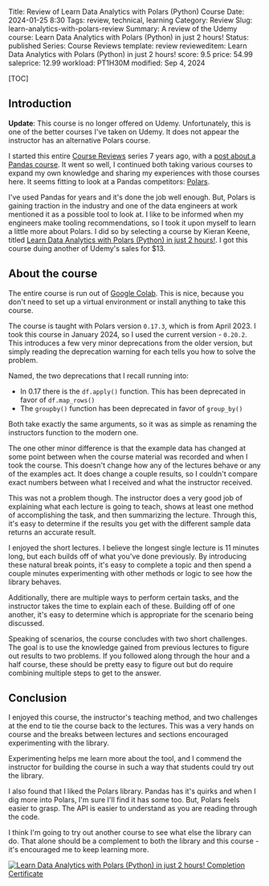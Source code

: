Title: Review of Learn Data Analytics with Polars (Python) Course
Date: 2024-01-25 8:30
Tags: review, technical, learning
Category: Review
Slug: learn-analytics-with-polars-review
Summary: A review of the Udemy course: Learn Data Analytics with Polars (Python) in just 2 hours!
Status: published
Series: Course Reviews
template: review
revieweditem: Learn Data Analytics with Polars (Python) in just 2 hours!
score: 9.5
price: 54.99
saleprice: 12.99
workload: PT1H30M
modified: Sep 4, 2024

[TOC]

## Introduction

**Update**: This course is no longer offered on Udemy. Unfortunately, this is one of the better courses I've taken on Udemy. It does not appear the instructor has an alternative Polars course.

I started this entire [Course Reviews][1] series 7 years ago, with a [post about a Pandas course][2]. It went so well, I continued both taking various courses to expand my own knowledge and sharing my experiences with those courses here. It seems fitting to look at a Pandas competitors: [Polars][3].

I've used Pandas for years and it's done the job well enough. But, Polars is gaining traction in the industry and one of the data engineers at work mentioned it as a possible tool to look at. I like to be informed when my engineers make tooling recommendations, so I took it upon myself to learn a little more about Polars. I did so by selecting a course by Kieran Keene, titled [Learn Data Analytics with Polars (Python) in just 2 hours!][course]. I got this course duing another of Udemy's sales for $13.

## About the course

The entire course is run out of [Google Colab][4]. This is nice, because you don't need to set up a virtual environment or install anything to take this course. 

The course is taught with Polars version `0.17.3`, which is from April 2023. I took this course in January 2024, so I used the current version - `0.20.2`. This introduces a few very minor deprecations from the older version, but simply reading the deprecation warning for each tells you how to solve the problem.

Named, the two deprecations that I recall running into:

 * In 0.17 there is the `df.apply()` function. This has been deprecated in favor of `df.map_rows()`
 * The `groupby()` function has been deprecated in favor of `group_by()`

Both take exactly the same arguments, so it was as simple as renaming the instructors function to the modern one. 

The one other minor difference is that the example data has changed at some point between when the course material was recorded and when I took the course. This doesn't change how any of the lectures behave or any of the examples act. It does change a couple results, so I couldn't compare exact numbers between what I received and what the instructor received.

This was not a problem though. The instructor does a very good job of explaining what each lecture is going to teach, shows at least one method of accomplishing the task, and then summarizing the lecture. Through this, it's easy to determine if the results you get with the different sample data returns an accurate result.

I enjoyed the short lectures. I believe the longest single lecture is 11 minutes long, but each builds off of what you've done previously. By introducing these natural break points, it's easy to complete a topic and then spend a couple minutes experimenting with other methods or logic to see how the library behaves.

Additionally, there are multiple ways to perform certain tasks, and the instructor takes the time to explain each of these. Building off of one another, it's easy to determine which is appropriate for the scenario being discussed.

Speaking of scenarios, the course concludes with two short challenges. The goal is to use the knowledge gained from previous lectures to figure out results to two problems. If you followed along through the hour and a half course, these should be pretty easy to figure out but do require combining multiple steps to get to the answer.

## Conclusion

I enjoyed this course, the instructor's teaching method, and two challenges at the end to tie the course back to the lectures. This was a very hands on course and the breaks between lectures and sections encouraged experimenting with the library. 

Experimenting helps me learn more about the tool, and I commend the instructor for building the course in such a way that students could try out the library.

I also found that I liked the Polars library. Pandas has it's quirks and when I dig more into Polars, I'm sure I'll find it has some too. But, Polars feels easier to grasp. The API is easier to understand as you are reading through the code. 

I think I'm going to try out another course to see what else the library can do. That alone should be a complement to both the library and this course - it's encouraged me to keep learning more.

[![Learn Data Analytics with Polars (Python) in just 2 hours! Completion Certificate][certificate]][courselink]


 [1]: https://andrewwegner.com/category/review.html
 [2]: {filename}2016_12_09_review_of_data_analysis_with_pandas_udemy_course.md
 [3]: https://pola.rs/
 [4]: https://colab.research.google.com/
 [course]: https://www.udemy.com/course/unleash-your-polars-python-skills-in-just-2-hours/
 [certificate]: {attach}images/udemy-learn-analytics-polars.jpg
 [courselink]: https://www.udemy.com/certificate/UC-28b98b47-28aa-47f8-9525-f9d85a7ccc2d/

